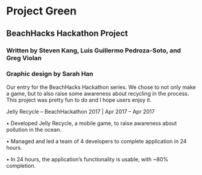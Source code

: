 # Project Green

## BeachHacks Hackathon Project

### Written by Steven Kang, Luis Guillermo Pedroza-Soto, and Greg Violan
### Graphic design by Sarah Han

Our entry for the BeachHacks Hackathon series. We chose to not only make a game, but to also
raise some awareness about recycling in the process. This project was pretty fun to do and I hope
users enjoy it.

Jelly Recycle – BeachHackathon 2017 | Apr 2017 – Apr 2017

•	Developed Jelly Recycle, a mobile game, to raise awareness about pollution in the ocean. 

•	Managed and led a team of 4 developers to complete application in 24 hours.

•	In 24 hours, the application’s functionality is usable, with ~80% completion. 

